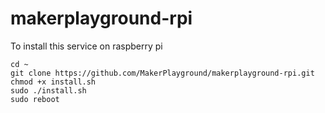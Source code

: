 # makerplayground-rpi

To install this service on raspberry pi
```
cd ~
git clone https://github.com/MakerPlayground/makerplayground-rpi.git
chmod +x install.sh
sudo ./install.sh
sudo reboot
```
